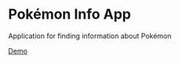 # Pokémon Info App

Application for finding information about Pokémon

[Demo](https://kio-test-getwin-pokemon-info.netlify.app/)
